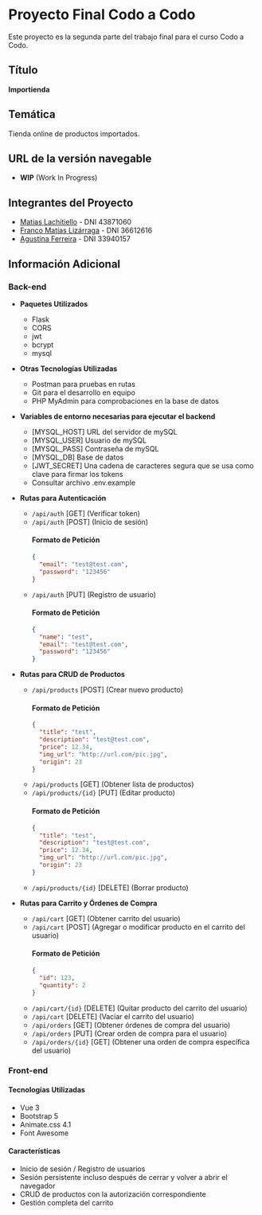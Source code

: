# Proyecto Final Codo a Codo

Este proyecto es la segunda parte del trabajo final para el curso Codo a Codo.

## Título

**Importienda**

## Temática

Tienda online de productos importados.

## URL de la versión navegable

- **WIP** (Work In Progress)

## Integrantes del Proyecto

- [Matias Lachitiello](https://github.com/) - DNI 43871060
- [Franco Matías Lizárraga](https://github.com/fmlizarraga) - DNI 36612616
- [Agustina Ferreira](https://github.com/) - DNI 33940157

## Información Adicional

### Back-end

- **Paquetes Utilizados**
  - Flask
  - CORS
  - jwt
  - bcrypt
  - mysql

- **Otras Tecnologías Utilizadas**
  - Postman para pruebas en rutas
  - Git para el desarrollo en equipo
  - PHP MyAdmin para comprobaciones en la base de datos

- **Variables de entorno necesarias para ejecutar el backend**
  - [MYSQL_HOST] URL del servidor de mySQL
  - [MYSQL_USER] Usuario de mySQL
  - [MYSQL_PASS] Contraseña de mySQL
  - [MYSQL_DB] Base de datos
  - [JWT_SECRET] Una cadena de caracteres segura que se usa como clave para firmar los tokens
  - Consultar archivo .env.example

- **Rutas para Autenticación**
  - `/api/auth` [GET] (Verificar token)
  - `/api/auth` [POST] (Inicio de sesión)
    #### Formato de Petición
    ```json
    {
      "email": "test@test.com",
      "password": "123456"
    }
    ```
  - `/api/auth` [PUT] (Registro de usuario)
    #### Formato de Petición
    ```json
    {
      "name": "test",
      "email": "test@test.com",
      "password": "123456"
    }
    ```

- **Rutas para CRUD de Productos**
  - `/api/products` [POST] (Crear nuevo producto)
    #### Formato de Petición
    ```json
    {
      "title": "test",
      "description": "test@test.com",
      "price": 12.34,
      "img_url": "http://url.com/pic.jpg",
      "origin": 23
    }
    ```
  - `/api/products` [GET] (Obtener lista de productos)
  - `/api/products/{id}` [PUT] (Editar producto)
    #### Formato de Petición
    ```json
    {
      "title": "test",
      "description": "test@test.com",
      "price": 12.34,
      "img_url": "http://url.com/pic.jpg",
      "origin": 23
    }
    ```
  - `/api/products/{id}` [DELETE] (Borrar producto)

- **Rutas para Carrito y Órdenes de Compra**
  - `/api/cart` [GET] (Obtener carrito del usuario)
  - `/api/cart` [POST] (Agregar o modificar producto en el carrito del usuario)
    #### Formato de Petición
    ```json
    {
      "id": 123,
      "quantity": 2
    }
    ```
  - `/api/cart/{id}` [DELETE] (Quitar producto del carrito del usuario)
  - `/api/cart` [DELETE] (Vaciar el carrito del usuario)
  - `/api/orders` [GET] (Obtener órdenes de compra del usuario)
  - `/api/orders` [PUT] (Crear orden de compra para el usuario)
  - `/api/orders/{id}` [GET] (Obtener una orden de compra específica del usuario)

### Front-end

#### Tecnologías Utilizadas
  - Vue 3
  - Bootstrap 5
  - Animate.css 4.1
  - Font Awesome

#### Características
  - Inicio de sesión / Registro de usuarios
  - Sesión persistente incluso después de cerrar y volver a abrir el navegador
  - CRUD de productos con la autorización correspondiente
  - Gestión completa del carrito
